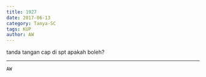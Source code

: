 ```yaml
---
title: 1927
date: 2017-06-13
category: Tanya-SC
tags: KUP
author: AW
---
```


tanda tangan cap di spt apakah boleh?

---



`AW`
